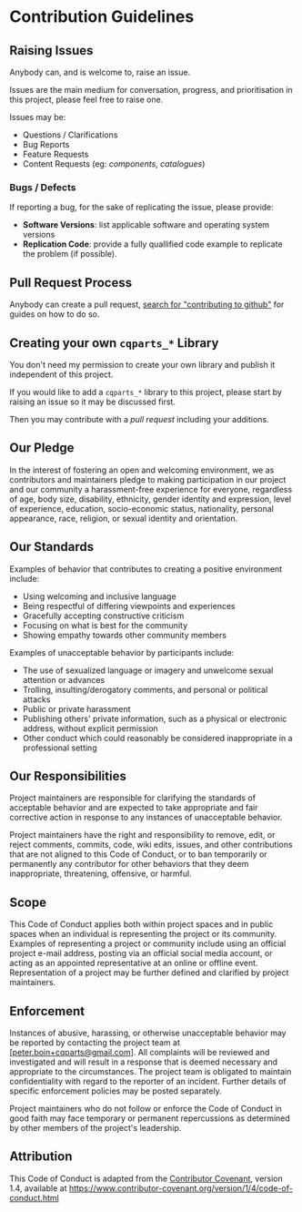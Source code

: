 # Contribution Guidelines

## Raising Issues

Anybody can, and is welcome to, raise an issue.

Issues are the main medium for conversation, progress, and prioritisation in
this project, please feel free to raise one.

Issues may be:

* Questions / Clarifications
* Bug Reports
* Feature Requests
* Content Requests (eg: _components_, _catalogues_)

### Bugs / Defects

If reporting a bug, for the sake of replicating the issue, please provide:

* **Software Versions**: list applicable software and operating system versions
* **Replication Code**: provide a fully quallified code example to replicate the
  problem (if possible).

## Pull Request Process

Anybody can create a pull request,
[search for "contributing to github"][contribute-search] for guides on how to
do so.

## Creating your own `cqparts_*` Library

You don't need my permission to create your own library and publish it
independent of this project.

If you would like to add a `cqparts_*` library to this project, please start
by raising an issue so it may be discussed first.

Then you may contribute with a _pull request_ including your additions.

## Our Pledge

In the interest of fostering an open and welcoming environment, we as
contributors and maintainers pledge to making participation in our project and
our community a harassment-free experience for everyone, regardless of age, body
size, disability, ethnicity, gender identity and expression, level of experience,
education, socio-economic status, nationality, personal appearance, race,
religion, or sexual identity and orientation.

## Our Standards

Examples of behavior that contributes to creating a positive environment
include:

* Using welcoming and inclusive language
* Being respectful of differing viewpoints and experiences
* Gracefully accepting constructive criticism
* Focusing on what is best for the community
* Showing empathy towards other community members

Examples of unacceptable behavior by participants include:

* The use of sexualized language or imagery and unwelcome sexual attention or
  advances
* Trolling, insulting/derogatory comments, and personal or political attacks
* Public or private harassment
* Publishing others' private information, such as a physical or electronic
  address, without explicit permission
* Other conduct which could reasonably be considered inappropriate in a
  professional setting

## Our Responsibilities

Project maintainers are responsible for clarifying the standards of acceptable
behavior and are expected to take appropriate and fair corrective action in
response to any instances of unacceptable behavior.

Project maintainers have the right and responsibility to remove, edit, or
reject comments, commits, code, wiki edits, issues, and other contributions
that are not aligned to this Code of Conduct, or to ban temporarily or
permanently any contributor for other behaviors that they deem inappropriate,
threatening, offensive, or harmful.

## Scope

This Code of Conduct applies both within project spaces and in public spaces
when an individual is representing the project or its community. Examples of
representing a project or community include using an official project e-mail
address, posting via an official social media account, or acting as an appointed
representative at an online or offline event. Representation of a project may be
further defined and clarified by project maintainers.

## Enforcement

Instances of abusive, harassing, or otherwise unacceptable behavior may be
reported by contacting the project team at [peter.boin+cqparts@gmail.com]. All
complaints will be reviewed and investigated and will result in a response that
is deemed necessary and appropriate to the circumstances. The project team is
obligated to maintain confidentiality with regard to the reporter of an incident.
Further details of specific enforcement policies may be posted separately.

Project maintainers who do not follow or enforce the Code of Conduct in good
faith may face temporary or permanent repercussions as determined by other
members of the project's leadership.

## Attribution

This Code of Conduct is adapted from the [Contributor Covenant][homepage], version 1.4,
available at https://www.contributor-covenant.org/version/1/4/code-of-conduct.html

[homepage]: https://www.contributor-covenant.org
[contribute-search]: https://www.google.com.au/search?q=contributing+to+github
